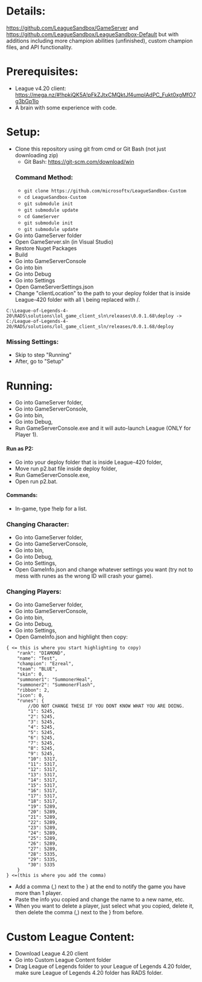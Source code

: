 # Details:
https://github.com/LeagueSandbox/GameServer and https://github.com/LeagueSandbox/LeagueSandbox-Default but with additions including more champion abilities (unfinished), custom champion files, and API functionality.

# Prerequisites:
* League v4.20 client: https://mega.nz/#!hpkiQK5A!pFkZJtxCMQktJf4umplAdPC_Fukt0xgMfO7g3bGp1Io
* A brain with some experience with code.

# Setup:
* Clone this repository using git from cmd or Git Bash (not just downloading zip)
	* Git Bash: https://git-scm.com/download/win
	### Command Method:
	* `git clone https://github.com/microsoftv/LeagueSandbox-Custom`
	* `cd LeagueSandbox-Custom`
	* `git submodule init`
	* `git submodule update`
	* `cd GameServer`
	* `git submodule init`
	* `git submodule update`
* Go into GameServer folder
* Open GameServer.sln (in Visual Studio)
* Restore Nuget Packages
* Build
* Go into GameServerConsole
* Go into bin
* Go into Debug
* Go into Settings
* Open GameServerSettings.json
* Change "clientLocation" to the path to your deploy folder that is inside League-420 folder with all \ being replaced with /.
```
C:\League-of-Legends-4-20\RADS\solutions\lol_game_client_sln\releases\0.0.1.68\deploy -> C:/League-of-Legends-4-20/RADS/solutions/lol_game_client_sln/releases/0.0.1.68/deploy
```

### Missing Settings:
* Skip to step "Running"
* After, go to "Setup"

# Running:
* Go into GameServer folder,
* Go into GameServerConsole,
* Go into bin,
* Go into Debug,
* Run GameServerConsole.exe and it will auto-launch League (ONLY for Player 1).

#### Run as P2:
* Go into your deploy folder that is inside League-420 folder,
* Move run p2.bat file inside deploy folder,
* Run GameServerConsole.exe,
* Open run p2.bat.

#### Commands:
* In-game, type !help for a list.

### Changing Character:
* Go into GameServer folder,
* Go into GameServerConsole,
* Go into bin,
* Go into Debug,
* Go into Settings,
* Open GameInfo.json and change whatever settings you want (try not to mess with runes as the wrong ID will crash your game).

### Changing Players:
* Go into GameServer folder,
* Go into GameServerConsole,
* Go into bin,
* Go into Debug,
* Go into Settings,
* Open GameInfo.json and highlight then copy:
```
{ <= this is where you start highlighting to copy)
	"rank": "DIAMOND",
	"name": "Test",
	"champion": "Ezreal",
	"team": "BLUE",
	"skin": 0,
	"summoner1": "SummonerHeal",
	"summoner2": "SummonerFlash",
	"ribbon": 2,
	"icon": 0,
	"runes": {
		//DO NOT CHANGE THESE IF YOU DONT KNOW WHAT YOU ARE DOING.
		"1": 5245,
		"2": 5245,
		"3": 5245,
		"4": 5245,
		"5": 5245,
		"6": 5245,
		"7": 5245,
		"8": 5245,
		"9": 5245,
		"10": 5317,
		"11": 5317,
		"12": 5317,
		"13": 5317,
		"14": 5317,
		"15": 5317,
		"16": 5317,
		"17": 5317,
		"18": 5317,
		"19": 5289,
		"20": 5289,
		"21": 5289,
		"22": 5289,
		"23": 5289,
		"24": 5289,
		"25": 5289,
		"26": 5289,
		"27": 5289,
		"28": 5335,
		"29": 5335,
		"30": 5335
	}
} <=(this is where you add the comma)
```

* Add a comma (,) next to the } at the end to notify the game you have more than 1 player.
* Paste the info you copied and change the name to a new name, etc.
* When you want to delete a player, just select what you copied, delete it, then delete the comma (,) next to the } from before.

# Custom League Content:
* Download League 4.20 client
* Go into Custom League Content folder
* Drag League of Legends folder to your League of Legends 4.20 folder, make sure League of Legends 4.20 folder has RADS folder.

